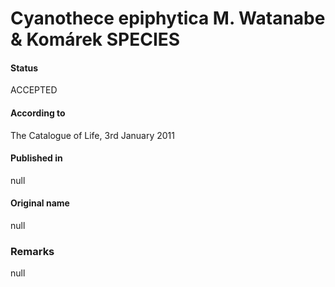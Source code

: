 # Cyanothece epiphytica M. Watanabe & Komárek SPECIES

#### Status
ACCEPTED

#### According to
The Catalogue of Life, 3rd January 2011

#### Published in
null

#### Original name
null

### Remarks
null